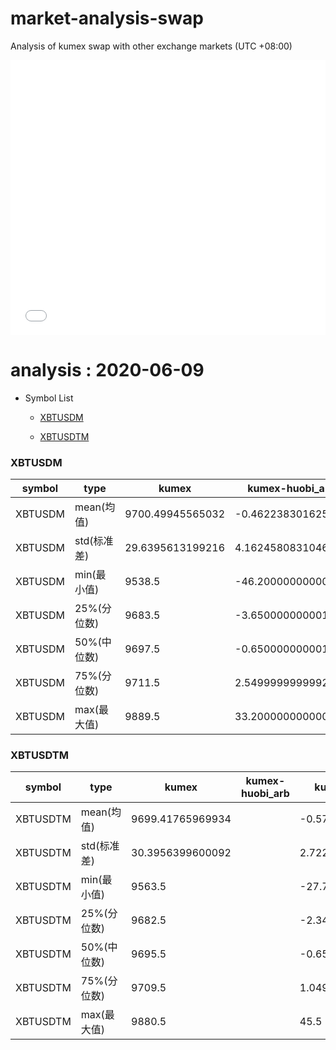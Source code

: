 # market-analysis-swap
Analysis of kumex swap with other exchange markets (UTC +08:00)

<iframe width="100%" height="440" src="./data.html" frameborder="no" border="0" scrolling="no"></iframe>

# analysis : 2020-06-09
* Symbol List

  * [XBTUSDM](#xbtusdm)

  * [XBTUSDTM](#xbtusdtm)


### XBTUSDM

symbol|type|kumex|kumex-huobi_arb|kumex-okex_arb
---|---|---|---|---
XBTUSDM | mean(均值) | 9700.49945565032 | -0.462238301625869 | -2.48616071271427
XBTUSDM | std(标准差) | 29.6395613199216 | 4.16245808310464 | 4.51398002825097
XBTUSDM | min(最小值) | 9538.5 | -46.2000000000007 | -49.7999999999993
XBTUSDM | 25%(分位数) | 9683.5 | -3.65000000000145 | -5.54999999999927
XBTUSDM | 50%(中位数) | 9697.5 | -0.650000000001455 | -2.84999999999855
XBTUSDM | 75%(分位数) | 9711.5 | 2.54999999999927 | 0.549999999999272
XBTUSDM | max(最大值) | 9889.5 | 33.2000000000007 | 50.4500000000007


### XBTUSDTM

symbol|type|kumex|kumex-huobi_arb|kumex-okex_arb
---|---|---|---|---
XBTUSDTM | mean(均值) | 9699.41765969934 |  | -0.572886086299735
XBTUSDTM | std(标准差) | 30.3956399600092 |  | 2.72230074020156
XBTUSDTM | min(最小值) | 9563.5 |  | -27.7999999999993
XBTUSDTM | 25%(分位数) | 9682.5 |  | -2.34999999999855
XBTUSDTM | 50%(中位数) | 9695.5 |  | -0.650000000001455
XBTUSDTM | 75%(分位数) | 9709.5 |  | 1.04999999999927
XBTUSDTM | max(最大值) | 9880.5 |  | 45.5

